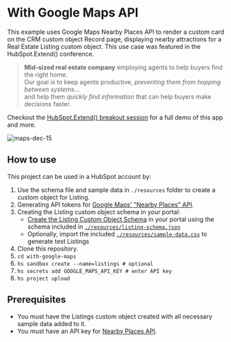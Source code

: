 # With Google Maps API

This example uses Google Maps Nearby Places API to render a custom card on the CRM custom object Record page, displaying nearby attractions for a Real Estate Listing custom object. This use case was featured in the HubSpot.Extend() conference.

> **Mid-sized real estate company** employing agents to help buyers find the right home. \
> Our goal is to keep agents productive, _preventing them from hopping between systems_... \
> and help them _quickly find information_ that can help buyers make decisions faster.

Checkout the [HubSpot.Extend() breakout session](https://youtu.be/LJRzMGKbjuI) for a full demo of this app and more.

![maps-dec-15](https://user-images.githubusercontent.com/20711270/208018902-502975eb-8aa5-41f0-b405-ea56acbb15a9.gif)

## How to use

This project can be used in a HubSpot account by:

1. Use the schema file and sample data in `./resources` folder to create a custom object for Listing.
1. Generating API tokens for [Google Maps' "Nearby Places" API](https://developers.google.com/maps/documentation/places/web-service/search-nearby).
1. Creating the Listing custom object schema in your portal:
   - [Create the Listing Custom Object Schema](https://developers.hubspot.com/docs/api/crm/crm-custom-objects) in your portal using the schema included in [`./resources/listing-schema.json`](./resources/listing-schema.json)
   - Optionally, import the included [`./resources/sample-data.csv`](./resources/sample-data.csv) to generate test Listings
2. Clone this repository.
3. `cd with-google-maps`
4. `hs sandbox create --name=listings # optional`
5. `hs secrets add GOOGLE_MAPS_API_KEY # enter API key`
6. `hs project upload`

## Prerequisites

- You must have the Listings custom object created with all necessary sample data added to it.
- You must have an API key for [Nearby Places API](https://developers.google.com/maps/documentation/places/web-service/search-nearby).
